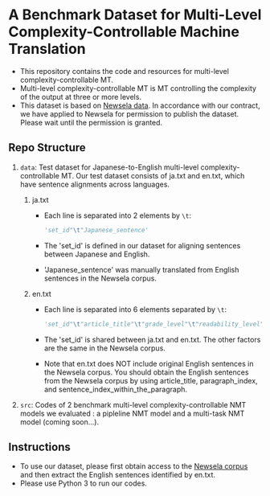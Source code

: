# A Benchmark Dataset for Multi-Level Complexity-Controllable Machine Translation

- This repository contains the code and resources for multi-level complexity-controllable MT.
- Multi-level complexity-controllable MT is MT controlling the complexity of the output at three or more levels.
- This dataset is based on [Newsela data](https://newsela.com/data/).
In accordance with our contract, we have applied to Newsela for permission to publish the dataset.
Please wait until the permission is granted.

## Repo Structure

1. ```data```: Test dataset for Japanese-to-English multi-level complexity-controllable MT.
    Our test dataset consists of ja.txt and en.txt, which have sentence alignments across languages.
   1. ja.txt
        - Each line is separated into 2 elements by ```\t```:

            ```python
            'set_id"\t"Japanese_sentence'
            ```

        - The 'set_id' is defined in our dataset for aligning sentences between Japanese and English.
        - 'Japanese_sentence' was manually translated from English sentences in the Newsela corpus.
   2. en.txt
        - Each line is separated into 6 elements separated by ```\t```:

            ```python
            'set_id"\t"article_title"\t"grade_level"\t"readability_level"\t"paragraph_index"\t"sentence_index_within_the_paragraph'
            ```

        - The 'set_id' is shared between ja.txt and en.txt. The other factors are the same in the Newsela corpus.
        - Note that en.txt does NOT include original English sentences in the Newsela corpus. You should obtain the English sentences from the Newsela corpus by using article_title, paragraph_index, and sentence_index_within_the_paragraph.

2. ```src```: Codes of 2 benchmark multi-level complexity-controllable NMT models we evaluated
   : a pipleline NMT model and a multi-task NMT model (coming soon...).

## Instructions

- To use our dataset, please first obtain access to the [Newsela corpus](https://newsela.com/data/) and then extract the English sentences identified by en.txt.
- Please use Python 3 to run our codes.
